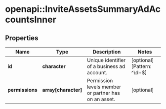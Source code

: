 # openapi::InviteAssetsSummaryAdAccountsInner


## Properties
Name | Type | Description | Notes
------------ | ------------- | ------------- | -------------
**id** | **character** | Unique identifier of a business ad account. | [optional] [Pattern: ^\\d+$] 
**permissions** | **array[character]** | Permission levels member or partner has on an asset. | [optional] 


